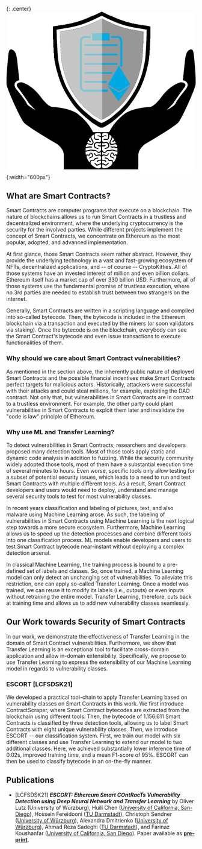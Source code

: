 <!-- ## Why should we care about Smart Contract Vulnerability? -->
<!--[title](url "Hover title")-->
{: .center}
![logo](./assets/images/logo2.png){:width="600px"}

## What are Smart Contracts?

Smart Contracts are computer programs that execute on a blockchain. The nature of blockchains allows us to run Smart Contracts in a trustless and decentralized environment, where the underlying cryptocurrency is the security for the involved parties. While different projects implement the concept of Smart Contracts, we concentrate on Ethereum as the most popular, adopted, and advanced implementation. 

At first glance, those Smart Contracts seem rather abstract. However, they provide the underlying technology in a vast and fast-growing ecosystem of NFTs, decentralized applications, and -- of course -- CryptoKitties. All of those systems have an invested interest of million and even billion dollars. Ethereum itself has a market cap of over 330 billion USD. Furthermore, all of those systems use the fundamental promise of trustless execution, where no 3rd parties are needed to establish trust between two strangers on the internet.

Generally, Smart Contracts are written in a scripting language and compiled into so-called bytecode. Then, the bytecode is included in the Ethereum blockchain via a transaction and executed by the miners (or soon validators via staking). Once the bytecode is on the blockchain, everybody can see the Smart Contract's bytecode and even issue transactions to execute functionalities of them.

### Why should we care about Smart Contract vulnerabilities?

As mentioned in the section above, the inherently public nature of deployed Smart Contracts and the possible financial incentives make Smart Contracts perfect targets for malicious actors. Historically, attackers were successful with their attacks and could steal millions, for example, exploiting the DAO contract. Not only that, but vulnerabilities in Smart Contracts are in contrast to a trustless environment. For example, the other party could plant vulnerabilities in Smart Contracts to exploit them later and invalidate the "code is law" principle of Ethereum.

### Why use ML and Transfer Learning?

To detect vulnerabilities in Smart Contracts, researchers and developers proposed many detection tools. Most of those tools apply static and dynamic code analysis in addition to fuzzing. While the security community widely adopted those tools, most of them have a substantial execution time of several minutes to hours. Even worse, specific tools only allow testing for a subset of potential security issues, which leads to a need to run and test Smart Contracts with multiple different tools. As a result, Smart Contract developers and users would need to deploy, understand and manage several security tools to test for most vulnerability classes.

In recent years classification and labeling of pictures, text, and also malware using Machine Learning arose. As such, the labeling of vulnerabilities in Smart Contracts using Machine Learning is the next logical step towards a more secure ecosystem. Furthermore, Machine Learning allows us to speed up the detection processes and combine different tools into one classification process. ML models enable developers and users to test Smart Contract bytecode near-instant without deploying a complex detection arsenal.

In classical Machine Learning, the training process is bound to a pre-defined set of labels and classes. So, once trained, a Machine Learning model can only detect an unchanging set of vulnerabilities. To alleviate this restriction, one can apply so-called Transfer Learning. Once a model was trained, we can reuse it to modify its labels (i.e., outputs) or even inputs without retraining the entire model. Transfer Learning, therefore, cuts back at training time and allows us to add new vulnerability classes seamlessly.

## Our Work towards Security of Smart Contracts

In our work, we demonstrate the effectiveness of Transfer Learning in the domain of Smart Contract vulnerabilities. Furthermore, we show that Transfer Learning is an exceptional tool to facilitate cross-domain application and allow in-domain extensibility. Specifically, we propose to use Transfer Learning to express the extensibility of our Machine Learning model in regards to vulnerability classes.

### ESCORT [LCFSDSK21]

We developed a practical tool-chain to apply Transfer Learning based on vulnerability classes on Smart Contracts in this work. We first introduce ContractScraper, where Smart Contract bytecodes are extracted from the blockchain using different tools. Then, the bytecode of 1.156.611 Smart Contracts is classified by three detection tools, allowing us to label Smart Contracts with eight unique vulnerability classes. Then, we introduce ESCORT -- our classification system. First, we train our model with six different classes and use Transfer Learning to extend our model to two additional classes. Here, we achieved substantially lower inference time of 0.02s, improved training time, and a mean F1-score of 95%. ESCORT can then be used to classify bytecode in an on-the-fly manner.

## Publications
 * [LCFSDSK21] **_ESCORT: Ethereum Smart COntRacTs Vulnerability Detection using Deep Neural Network and Transfer Learning_** by Oliver Lutz (University of Würzburg), Huili Chen ([University of California, San-Diego](https://sites.google.com/eng.ucsd.edu/huilichen/home)), Hossein Fereidooni ([TU Darmstadt](https://www.informatik.tu-darmstadt.de/systemsecurity/people_sys/people_details_sys_48576.en.jsp)), Christoph Sendner ([University of Würzburg](https://se.informatik.uni-wuerzburg.de/secure-software-systems-group/staff0/christoph-sendner/)), Alexandra Dmitrienko ([University of Würzburg](https://se.informatik.uni-wuerzburg.de/secure-software-systems-group/staff0/alexandra-dmitrienko/)), Ahmad Reza Sadeghi ([TU Darmstadt](https://www.informatik.tu-darmstadt.de/systemsecurity/people_sys/people_details_sys_45184.en.jsp)), and Farinaz Koushanfar ([University of California, San Diego](https://farinaz.eng.ucsd.edu/home)). Paper available as **[pre-print](https://arxiv.org/pdf/2103.12607.pdf)**.
